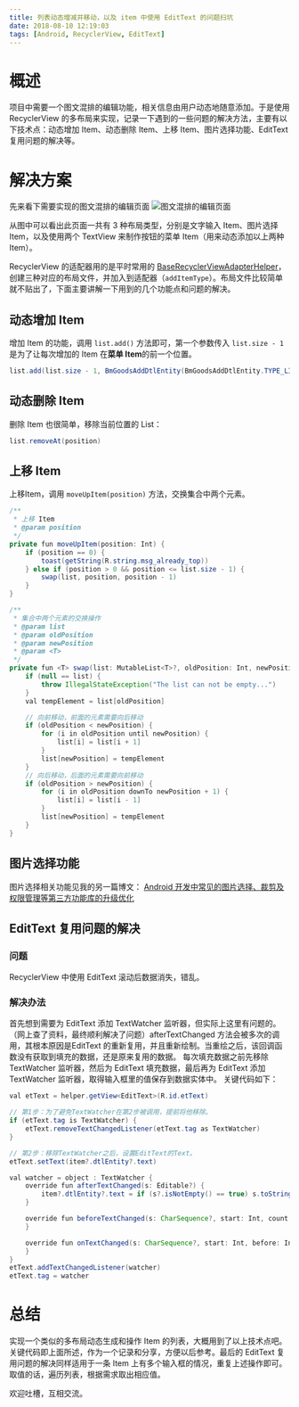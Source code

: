 ```yaml
---
title: 列表动态增减并移动，以及 item 中使用 EditText 的问题扫坑
date: 2018-08-10 12:19:03
tags: [Android, RecyclerView, EditText]
---
```

# 概述
项目中需要一个图文混排的编辑功能，相关信息由用户动态地随意添加。于是使用 RecyclerView 的多布局来实现，记录一下遇到的一些问题的解决方法，主要有以下技术点：动态增加 Item、动态删除 Item、上移 Item、图片选择功能、EditText 复用问题的解决等。

<!--more-->

# 解决方案
先来看下需要实现的图文混排的编辑页面
![图文混排的编辑页面](http://p6wpxhpqt.bkt.clouddn.com/img_art_rv_item_multi_dtl.png)

从图中可以看出此页面一共有 3 种布局类型，分别是文字输入 Item、图片选择 Item，以及使用两个 TextView 来制作按钮的菜单 Item（用来动态添加以上两种 Item）。

RecyclerView 的适配器用的是平时常用的 [BaseRecyclerViewAdapterHelper](https://github.com/CymChad/BaseRecyclerViewAdapterHelper)，创建三种对应的布局文件，并加入到适配器（`addItemType`）。布局文件比较简单就不贴出了，下面主要讲解一下用到的几个功能点和问题的解决。

## 动态增加 Item
增加 Item 的功能，调用 `list.add()` 方法即可，第一个参数传入 `list.size - 1` 是为了让每次增加的 Item 在**菜单 Item**的前一个位置。
``` java
list.add(list.size - 1, BmGoodsAddDtlEntity(BmGoodsAddDtlEntity.TYPE_LIST_TEXT))
```

## 动态删除 Item
删除 Item 也很简单，移除当前位置的 List：
``` java
list.removeAt(position)
```

## 上移 Item
上移Item，调用 `moveUpItem(position)` 方法，交换集合中两个元素。
``` java
/**
 * 上移 Item
 * @param position
 */
private fun moveUpItem(position: Int) {
    if (position == 0) {
        toast(getString(R.string.msg_already_top))
    } else if (position > 0 && position <= list.size - 1) {
        swap(list, position, position - 1)
    }
}

/**
 * 集合中两个元素的交换操作
 * @param list
 * @param oldPosition
 * @param newPosition
 * @param <T>
 */
private fun <T> swap(list: MutableList<T>?, oldPosition: Int, newPosition: Int) {
    if (null == list) {
        throw IllegalStateException("The list can not be empty...")
    }
    val tempElement = list[oldPosition]

    // 向前移动，前面的元素需要向后移动
    if (oldPosition < newPosition) {
        for (i in oldPosition until newPosition) {
            list[i] = list[i + 1]
        }
        list[newPosition] = tempElement
    }
    // 向后移动，后面的元素需要向前移动
    if (oldPosition > newPosition) {
        for (i in oldPosition downTo newPosition + 1) {
            list[i] = list[i - 1]
        }
        list[newPosition] = tempElement
    }
}
```

## 图片选择功能
图片选择相关功能见我的另一篇博文：
[Android 开发中常见的图片选择、裁剪及权限管理等第三方功能库的升级优化](https://lishide.github.io/2018/05/22/Android-improve-frame-album-permission/)

## EditText 复用问题的解决
### 问题
RecyclerView 中使用 EditText 滚动后数据消失，错乱。

### 解决办法
首先想到需要为 EditText 添加 TextWatcher 监听器，但实际上这里有问题的。
（网上查了资料，最终顺利解决了问题）afterTextChanged 方法会被多次的调用，其根本原因是EditText 的重新复用，并且重新绘制。当重绘之后，该回调函数没有获取到填充的数据，还是原来复用的数据。
每次填充数据之前先移除 TextWatcher 监听器，然后为 EditText 填充数据，最后再为 EditText 添加 TextWatcher 监听器，取得输入框里的值保存到数据实体中。
关键代码如下：

```java
val etText = helper.getView<EditText>(R.id.etText)

// 第1步：为了避免TextWatcher在第2步被调用，提前将他移除。
if (etText.tag is TextWatcher) {
    etText.removeTextChangedListener(etText.tag as TextWatcher)
}

// 第2步：移除TextWatcher之后，设置EditText的Text。
etText.setText(item?.dtlEntity?.text)

val watcher = object : TextWatcher {
    override fun afterTextChanged(s: Editable?) {
        item?.dtlEntity?.text = if (s?.isNotEmpty() == true) s.toString() else ""
    }

    override fun beforeTextChanged(s: CharSequence?, start: Int, count: Int, after: Int) {
    }

    override fun onTextChanged(s: CharSequence?, start: Int, before: Int, count: Int) {
    }
}
etText.addTextChangedListener(watcher)
etText.tag = watcher
```

# 总结
实现一个类似的多布局动态生成和操作 Item 的列表，大概用到了以上技术点吧。关键代码即上面所述，作为一个记录和分享，方便以后参考。最后的 EditText 复用问题的解决同样适用于一条 Item 上有多个输入框的情况，重复上述操作即可。取值的话，遍历列表，根据需求取出相应值。

欢迎吐槽，互相交流。
